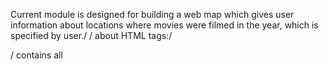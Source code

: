 Current module is designed for building a web map which gives user information about locations where movies were filmed in the year, which is specified by user./
/
about HTML tags:/
<head>/
contains all <style>,  <script> tags and other small details/
/
<meta>/
provides metadata about HTML document/
/
<script>/
connects the JS code/
/
<link>/
links CSS files to HTML code/
/
<body>/
contains the div class of the map and its id/
/
<div>/
section of HTML document (here this is the map)/
/
<script>/
the main part of HTML document which represents the map structure/
/
/
The map contains 3 layers. First is the map itself. Second - population, which paints the country's territory depending on its population. Third - markers layer that shows where movies were filmed along with their name and location./
